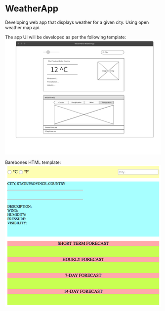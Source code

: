 # WeatherApp
Developing web app that displays weather for a given city. Using open weather map api.

The app UI will be developed as per the following template:  
![](images/weatherAppTemplate_v2.png)

Barebones HTML template:  
![](images/weatherAppHTMLtemplate.png)

